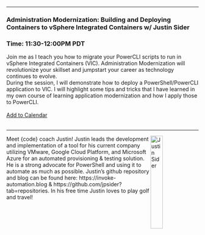 <style>
  body {background-image:url('github-site-BG.png'); background-repeat: repeat-y; }
  .wrapper {margin-top:75px;}
  header {top:20px!important;
  .session-wrapper{border:1px solid #36373b; border-radius:5px; padding:20px; background-color:##D3D3D3;}
  
</style>
<hr/>

### **Administration Modernization: Building and Deploying Containers to vSphere Integrated Containers w/ Justin Sider**
### **Time: 11:30-12:00PM PDT**
<div class="session-wrapper">
Join me as I teach you how to migrate your PowerCLI scripts to run in vSphere Integrated Containers (VIC). Administration Modernization will revolutionize your skillset and jumpstart your career as technology continues to evolve.
<br>
During the session, I will demonstrate how to deploy a PowerShell/PowerCLI application to VIC. I will highlight some tips and tricks that I have learned in my own course of learning application modernization and how I apply those to PowerCLI.<br>
<br> 
  <a title="Add to Calendar" class="addeventatc" data-id="qy5085518" href="https://www.addevent.com/event/qy5085518" target="_blank" rel="nofollow">Add to Calendar</a>
        <script type="text/javascript" src="https://addevent.com/libs/atc/1.6.1/atc.min.js" async defer></script>
</div>
<br> 

<hr/>
<img src="sider_head.png" alt="Justin Sider" width="25%" align="right">
    
<p>Meet {code} coach Justin! Justin leads the development and implementation of a tool for his current company utilizing VMware, Google Cloud Platform, and Microsoft Azure for an automated provisioning & testing solution. He is a strong advocate for PowerShell and using it to automate as much as possible. Justin’s github repository and blog can be found here: https://invoke-automation.blog & https://github.com/jpsider?tab=repositories.  In his free time Justin loves to play golf and travel!</p>
